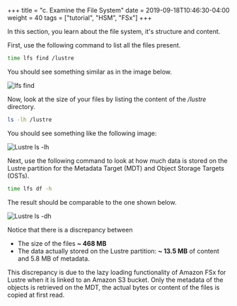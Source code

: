 +++
title = "c. Examine the File System"
date = 2019-09-18T10:46:30-04:00
weight = 40
tags = ["tutorial", "HSM", "FSx"]
+++

In this section, you learn about the file system, it's structure and content.

First, use the following command to list all the files present.

```bash
time lfs find /lustre
```

You should see something similar as in the image below.

![lfs find](/images/fsx-for-lustre/lfs-find.png)


Now, look at the size of your files by listing the content of the */lustre* directory.

```bash
ls -lh /lustre
```
You should see something like the following image:

![Lustre ls -lh](/images/fsx-for-lustre/ls-lh.png)

Next, use the following command to look at how much data is stored on the Lustre partition for the Metadata Target (MDT) and Object Storage Targets (OSTs).

```bash
time lfs df -h
```
The result should be comparable to the one shown below.

![Lustre ls -dh](/images/fsx-for-lustre/lfs-dh.png)

Notice that there is a discrepancy between

- The size of the files **~ 468 MB**
- The data actually stored on the Lustre partition: **~ 13.5 MB** of content and 5.8 MB of metadata.

This discrepancy is due to the lazy loading functionality of Amazon FSx for Lustre when it is linked to an Amazon S3 bucket. Only the metadata of the objects is retrieved on the MDT, the actual bytes or content of the files is copied at first read.
